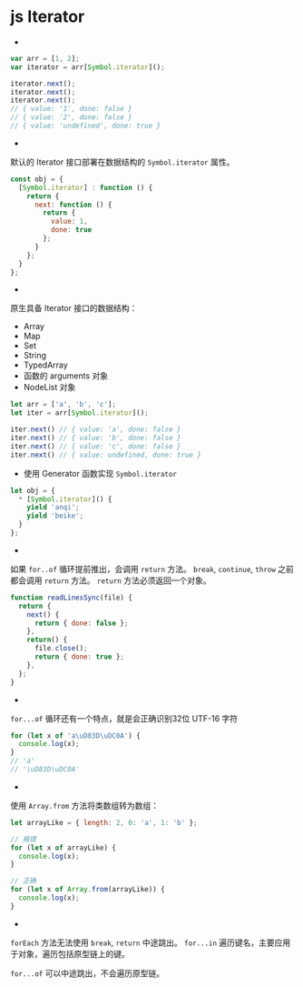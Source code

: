 # js Iterator

- 
```js
var arr = [1, 2];
var iterator = arr[Symbol.iterator]();

iterator.next();
iterator.next();
iterator.next();
// { value: '1', done: false }
// { value: '2', done: false }
// { value: 'undefined', done: true }
```

- 
默认的 Iterator 接口部署在数据结构的 `Symbol.iterator` 属性。
```js
const obj = {
  [Symbol.iterator] : function () {
    return {
      next: function () {
        return {
          value: 1,
          done: true
        };
      }
    };
  }
};
```

- 
原生具备 Iterator 接口的数据结构：
  - Array
  - Map
  - Set
  - String
  - TypedArray
  - 函数的 arguments 对象
  - NodeList 对象

```js
let arr = ['a', 'b', 'c'];
let iter = arr[Symbol.iterator]();

iter.next() // { value: 'a', done: false }
iter.next() // { value: 'b', done: false }
iter.next() // { value: 'c', done: false }
iter.next() // { value: undefined, done: true }
```

- 使用 Generator 函数实现 `Symbol.iterator`
```js
let obj = {
  * [Symbol.iterator]() {
    yield 'anqi';
    yield 'beike';
  }
};
```

- 
如果 `for..of` 循环提前推出，会调用 `return` 方法。
`break`, `continue`, `throw` 之前都会调用 `return` 方法。
`return` 方法必须返回一个对象。
```js
function readLinesSync(file) {
  return {
    next() {
      return { done: false };
    },
    return() {
      file.close();
      return { done: true };
    },
  };
}
```

- 
`for...of` 循环还有一个特点，就是会正确识别32位 UTF-16 字符
```js
for (let x of 'a\uD83D\uDC0A') {
  console.log(x);
}
// 'a'
// '\uD83D\uDC0A'
```

- 
使用 `Array.from` 方法将类数组转为数组：
```js
let arrayLike = { length: 2, 0: 'a', 1: 'b' };

// 报错
for (let x of arrayLike) {
  console.log(x);
}

// 正确
for (let x of Array.from(arrayLike)) {
  console.log(x);
}
```

- 
`forEach` 方法无法使用 `break`, `return` 中途跳出。
`for...in` 遍历键名，主要应用于对象，遍历包括原型链上的键。

`for...of` 可以中途跳出，不会遍历原型链。





